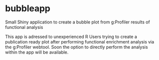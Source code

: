 # bubbleapp
Small Shiny application to create a bubble plot from g:Profiler results of functional analysis

This app is adressed to unexperienced R Users trying to create a publication ready plot after performing functional enrichment analysis via the g:Profiler webtool. Soon the option to directly perform the analysis within the app will be available.
